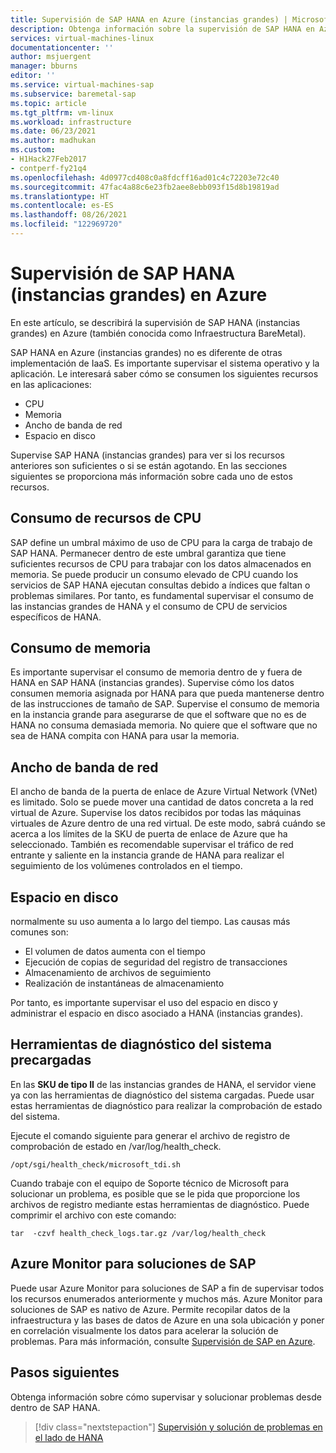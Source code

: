 ```yaml
---
title: Supervisión de SAP HANA en Azure (instancias grandes) | Microsoft Docs
description: Obtenga información sobre la supervisión de SAP HANA en Azure (instancias grandes).
services: virtual-machines-linux
documentationcenter: ''
author: msjuergent
manager: bburns
editor: ''
ms.service: virtual-machines-sap
ms.subservice: baremetal-sap
ms.topic: article
ms.tgt_pltfrm: vm-linux
ms.workload: infrastructure
ms.date: 06/23/2021
ms.author: madhukan
ms.custom:
- H1Hack27Feb2017
- contperf-fy21q4
ms.openlocfilehash: 4d0977cd408c0a8fdcff16ad01c4c72203e72c40
ms.sourcegitcommit: 47fac4a88c6e23fb2aee8ebb093f15d8b19819ad
ms.translationtype: HT
ms.contentlocale: es-ES
ms.lasthandoff: 08/26/2021
ms.locfileid: "122969720"
---
```

# <a name="monitor-sap-hana-large-instances-on-azure"></a>Supervisión de SAP HANA (instancias grandes) en Azure

En este artículo, se describirá la supervisión de SAP HANA (instancias grandes) en Azure (también conocida como Infraestructura BareMetal).

SAP HANA en Azure (instancias grandes) no es diferente de otras implementación de IaaS. Es importante supervisar el sistema operativo y la aplicación. Le interesará saber cómo se consumen los siguientes recursos en las aplicaciones:

- CPU
- Memoria
- Ancho de banda de red
- Espacio en disco

Supervise SAP HANA (instancias grandes) para ver si los recursos anteriores son suficientes o si se están agotando. En las secciones siguientes se proporciona más información sobre cada uno de estos recursos.

## <a name="cpu-resource-consumption"></a>Consumo de recursos de CPU

SAP define un umbral máximo de uso de CPU para la carga de trabajo de SAP HANA. Permanecer dentro de este umbral garantiza que tiene suficientes recursos de CPU para trabajar con los datos almacenados en memoria. Se puede producir un consumo elevado de CPU cuando los servicios de SAP HANA ejecutan consultas debido a índices que faltan o problemas similares. Por tanto, es fundamental supervisar el consumo de las instancias grandes de HANA y el consumo de CPU de servicios específicos de HANA.

## <a name="memory-consumption"></a>Consumo de memoria 

Es importante supervisar el consumo de memoria dentro de y fuera de HANA en SAP HANA (instancias grandes). Supervise cómo los datos consumen memoria asignada por HANA para que pueda mantenerse dentro de las instrucciones de tamaño de SAP. Supervise el consumo de memoria en la instancia grande para asegurarse de que el software que no es de HANA no consuma demasiada memoria. No quiere que el software que no sea de HANA compita con HANA para usar la memoria.

## <a name="network-bandwidth"></a>Ancho de banda de red 

El ancho de banda de la puerta de enlace de Azure Virtual Network (VNet) es limitado. Solo se puede mover una cantidad de datos concreta a la red virtual de Azure. Supervise los datos recibidos por todas las máquinas virtuales de Azure dentro de una red virtual. De este modo, sabrá cuándo se acerca a los límites de la SKU de puerta de enlace de Azure que ha seleccionado. También es recomendable supervisar el tráfico de red entrante y saliente en la instancia grande de HANA para realizar el seguimiento de los volúmenes controlados en el tiempo.

## <a name="disk-space"></a>Espacio en disco

normalmente su uso aumenta a lo largo del tiempo. Las causas más comunes son:
- El volumen de datos aumenta con el tiempo
- Ejecución de copias de seguridad del registro de transacciones
- Almacenamiento de archivos de seguimiento
- Realización de instantáneas de almacenamiento 

Por tanto, es importante supervisar el uso del espacio en disco y administrar el espacio en disco asociado a HANA (instancias grandes).

## <a name="preloaded-system-diagnostic-tools"></a>Herramientas de diagnóstico del sistema precargadas

En las **SKU de tipo II** de las instancias grandes de HANA, el servidor viene ya con las herramientas de diagnóstico del sistema cargadas. Puede usar estas herramientas de diagnóstico para realizar la comprobación de estado del sistema.
 
Ejecute el comando siguiente para generar el archivo de registro de comprobación de estado en /var/log/health_check.

```
/opt/sgi/health_check/microsoft_tdi.sh
```
Cuando trabaje con el equipo de Soporte técnico de Microsoft para solucionar un problema, es posible que se le pida que proporcione los archivos de registro mediante estas herramientas de diagnóstico. Puede comprimir el archivo con este comando:

```
tar  -czvf health_check_logs.tar.gz /var/log/health_check
```

## <a name="azure-monitor-for-sap-solutions"></a>Azure Monitor para soluciones de SAP

Puede usar Azure Monitor para soluciones de SAP a fin de supervisar todos los recursos enumerados anteriormente y muchos más. Azure Monitor para soluciones de SAP es nativo de Azure. Permite recopilar datos de la infraestructura y las bases de datos de Azure en una sola ubicación y poner en correlación visualmente los datos para acelerar la solución de problemas. Para más información, consulte [Supervisión de SAP en Azure](../../../virtual-machines/workloads/sap/monitor-sap-on-azure.md).

## <a name="next-steps"></a>Pasos siguientes

Obtenga información sobre cómo supervisar y solucionar problemas desde dentro de SAP HANA.

> [!div class="nextstepaction"]
> [Supervisión y solución de problemas en el lado de HANA](hana-monitor-troubleshoot.md)
